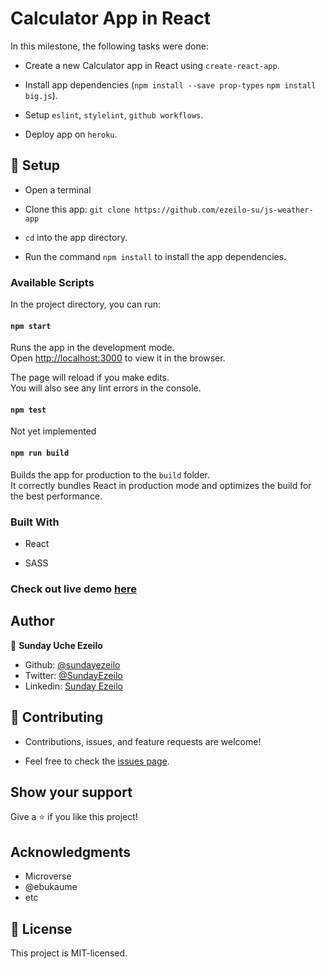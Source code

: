 # Calculator App in React

In this milestone, the following tasks were done:

- Create a new Calculator app in React using ```create-react-app```.

- Install app dependencies (```npm install --save prop-types``` ```npm install big.js```).

- Setup ```eslint```, ```stylelint```, ```github workflows```.

- Deploy app on ```heroku```.


## 📝 Setup

 - Open a terminal
 
 - Clone this app: 
        ```
        git clone https://github.com/ezeilo-su/js-weather-app
        ```

- ```cd``` into the app directory.

- Run the command ```npm install``` to install the app dependencies.


### Available Scripts

In the project directory, you can run:

#### `npm start`

Runs the app in the development mode.\
Open [http://localhost:3000](http://localhost:3000) to view it in the browser.

The page will reload if you make edits.\
You will also see any lint errors in the console.

#### `npm test`

Not yet implemented

#### `npm run build`

Builds the app for production to the `build` folder.\
It correctly bundles React in production mode and optimizes the build for the best performance.


### Built With

-	React

- SASS    

### Check out live demo [here](https://calculator-milestone.herokuapp.com/)


## Author

👤 **Sunday Uche Ezeilo**

- Github: [@sundayezeilo](https://github.com/ezeilo-su)
- Twitter: [@SundayEzeilo](https://twitter.com/SundayEzeilo)
- Linkedin: [Sunday Ezeilo](https://www.linkedin.com/in/sundayezeilo/)

## 🤝 Contributing

- Contributions, issues, and feature requests are welcome!

- Feel free to check the [issues page](https://github.com/ezeilo-su/calculator/issues).

## Show your support

Give a ⭐️ if you like this project!


## Acknowledgments

- Microverse
- @ebukaume
- etc

## 📝 License

This project is MIT-licensed.